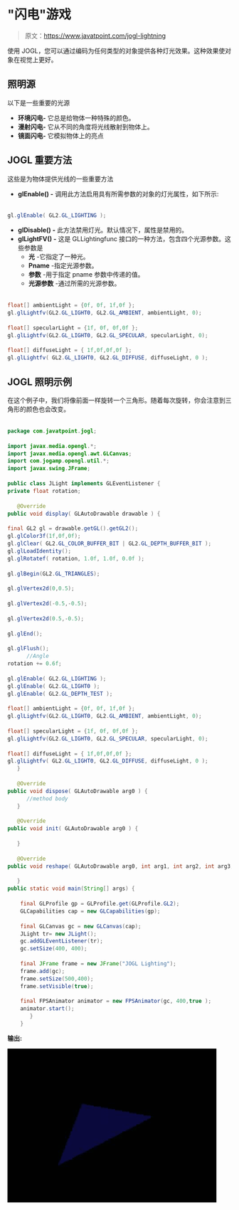 # "闪电"游戏

> 原文：<https://www.javatpoint.com/jogl-lightning>

使用 JOGL，您可以通过编码为任何类型的对象提供各种灯光效果。这种效果使对象在视觉上更好。

## 照明源

以下是一些重要的光源

*   **环境闪电-** 它总是给物体一种特殊的颜色。
*   **漫射闪电-** 它从不同的角度将光线散射到物体上。
*   **镜面闪电-** 它模拟物体上的亮点

## JOGL 重要方法

这些是为物体提供光线的一些重要方法

*   **glEnable() -** 调用此方法启用具有所需参数的对象的灯光属性，如下所示:

```java

gl.glEnable( GL2.GL_LIGHTING );

```

*   **glDisable() -** 此方法禁用灯光。默认情况下，属性是禁用的。
*   **glLightFV() -** 这是 GLLightingfunc 接口的一种方法，包含四个光源参数。这些参数是
    *   **光** -它指定了一种光。
    *   **Pname** -指定光源参数。
    *   **参数** -用于指定 pname 参数中传递的值。
    *   **光源参数** -通过所需的光源参数。

```java

float[] ambientLight = {0f, 0f, 1f,0f };  
gl.glLightfv(GL2.GL_LIGHT0, GL2.GL_AMBIENT, ambientLight, 0);  

float[] specularLight = {1f, 0f, 0f,0f };  
gl.glLightfv(GL2.GL_LIGHT0, GL2.GL_SPECULAR, specularLight, 0);  

float[] diffuseLight = { 1f,0f,0f,0f };  
gl.glLightfv( GL2.GL_LIGHT0, GL2.GL_DIFFUSE, diffuseLight, 0 ); 

```

## JOGL 照明示例

在这个例子中，我们将像前面一样旋转一个三角形。随着每次旋转，你会注意到三角形的颜色也会改变。

```java

package com.javatpoint.jogl;

import javax.media.opengl.*;
import javax.media.opengl.awt.GLCanvas; 
import com.jogamp.opengl.util.*; 
import javax.swing.JFrame; 

public class JLight implements GLEventListener { 
private float rotation;

   @Override
public void display( GLAutoDrawable drawable ) {

final GL2 gl = drawable.getGL().getGL2(); 
gl.glColor3f(1f,0f,0f);
gl.glClear( GL2.GL_COLOR_BUFFER_BIT | GL2.GL_DEPTH_BUFFER_BIT );   
gl.glLoadIdentity();       
gl.glRotatef( rotation, 1.0f, 1.0f, 0.0f ); 

gl.glBegin(GL2.GL_TRIANGLES);   

gl.glVertex2d(0,0.5);

gl.glVertex2d(-0.5,-0.5);

gl.glVertex2d(0.5,-0.5);

gl.glEnd(); 

gl.glFlush(); 
      //Angle
rotation += 0.6f;   

gl.glEnable( GL2.GL_LIGHTING );  
gl.glEnable( GL2.GL_LIGHT0 );  
gl.glEnable( GL2.GL_DEPTH_TEST );  

float[] ambientLight = {0f, 0f, 1f,0f };  
gl.glLightfv(GL2.GL_LIGHT0, GL2.GL_AMBIENT, ambientLight, 0);  

float[] specularLight = {1f, 0f, 0f,0f };  
gl.glLightfv(GL2.GL_LIGHT0, GL2.GL_SPECULAR, specularLight, 0);  

float[] diffuseLight = { 1f,0f,0f,0f };  
gl.glLightfv( GL2.GL_LIGHT0, GL2.GL_DIFFUSE, diffuseLight, 0 ); 
   }  

   @Override 
public void dispose( GLAutoDrawable arg0 ) { 
      //method body  
   } 

   @Override 
public void init( GLAutoDrawable arg0 ) { 

   } 

   @Override 
public void reshape( GLAutoDrawable arg0, int arg1, int arg2, int arg3, int arg4 ) { 

   } 
public static void main(String[] args) {

	final GLProfile gp = GLProfile.get(GLProfile.GL2);
	GLCapabilities cap = new GLCapabilities(gp);

	final GLCanvas gc = new GLCanvas(cap);
	JLight tr= new JLight();
	gc.addGLEventListener(tr);
	gc.setSize(400, 400);

	final JFrame frame = new JFrame("JOGL Lighting");
	frame.add(gc);
	frame.setSize(500,400);
	frame.setVisible(true);  

	final FPSAnimator animator = new FPSAnimator(gc, 400,true ); 
	animator.start(); 
	   }
	}

```

**输出:**

![JOGL Lightning](img/472f74df4ed6c56314910ff038896eff.png)